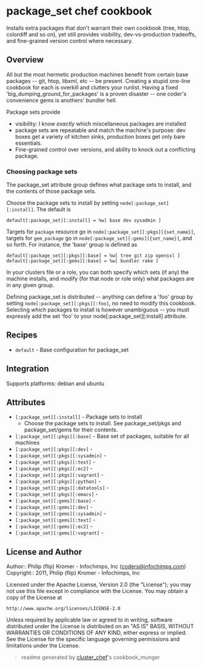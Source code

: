 # package_set chef cookbook

Installs extra packages that don't warrant their own cookbook (tree, htop, colordiff and so on), yet still provides visibility, dev-vs-production tradeoffs, and fine-grained version control where necessary.

## Overview

All but the most hermetic production machines benefit from certain base
packages -- git, htop, libxml, etc -- be present. Creating a stupid one-line
cookbook for each is overkill and clutters your runlist. Having a fixed
'big_dumping_ground_for_packages' is a proven disaster -- one coder's
convenience gems is anothers' bundler hell.

Package sets provide
* visibility: I know *exactly* which miscellaneous packages are installed
* package sets are repeatable and match the machine's purpose: dev boxes get a
  variety of kitchen sinks, production boxes get only bare essentials.
* Fine-grained control over versions, and ability to knock out a conflicting
  package.
  
### Choosing package sets

The package_set attribute group defines what package sets to install, and the
contents of those package sets.

Choose the package sets to install by setting `node[:package_set][:install]`. The
default is

    default[:package_set][:install] = %w[ base dev sysadmin ]

Targets for `package` resource go in `node[:package_set][:pkgs][{set_name}]`,
targets for `gem_package` go in `node[:package_set][:gems][{set_name}]`, and so
forth. For instance, the 'base' group is defined as

    default[:package_set][:pkgs][:base] = %w[ tree git zip openssl ]
    default[:package_set][:gems][:base] = %w[ bundler rake ]

In your clusters file or a role, you can both specify which sets (if any) the
machine installs, and modify (for that node or role only) what packages are
in any given group.

Defining package_set is distributed -- anything can define a 'foo' group by
setting `node[:package_set][:pkgs][:foo]`, no need to modify this
cookbook. Selecting *which* packages to install is however unambiguous -- you
must expressly add the set 'foo' to your node[:package_set][:install] attribute.

## Recipes 

* `default`                  - Base configuration for package_set

## Integration

Supports platforms: debian and ubuntu



## Attributes

* `[:package_set][:install]`          - Package sets to install
  - Choose the package sets to install. See package_set/pkgs and package_set/gems for their contents.
* `[:package_set][:pkgs][:base]`      - Base set of packages, suitable for all machines
* `[:package_set][:pkgs][:dev]`       - 
* `[:package_set][:pkgs][:sysadmin]`  - 
* `[:package_set][:pkgs][:text]`      - 
* `[:package_set][:pkgs][:ec2]`       - 
* `[:package_set][:pkgs][:vagrant]`   - 
* `[:package_set][:pkgs][:python]`    - 
* `[:package_set][:pkgs][:datatools]` - 
* `[:package_set][:pkgs][:emacs]`     - 
* `[:package_set][:gems][:base]`      - 
* `[:package_set][:gems][:dev]`       - 
* `[:package_set][:gems][:sysadmin]`  - 
* `[:package_set][:gems][:text]`      - 
* `[:package_set][:gems][:ec2]`       - 
* `[:package_set][:gems][:vagrant]`   - 

## License and Author

Author::                Philip (flip) Kromer - Infochimps, Inc (<coders@infochimps.com>)
Copyright::             2011, Philip (flip) Kromer - Infochimps, Inc

Licensed under the Apache License, Version 2.0 (the "License");
you may not use this file except in compliance with the License.
You may obtain a copy of the License at

    http://www.apache.org/licenses/LICENSE-2.0

Unless required by applicable law or agreed to in writing, software
distributed under the License is distributed on an "AS IS" BASIS,
WITHOUT WARRANTIES OR CONDITIONS OF ANY KIND, either express or implied.
See the License for the specific language governing permissions and
limitations under the License.

> readme generated by [cluster_chef](http://github.com/infochimps/cluster_chef)'s cookbook_munger
